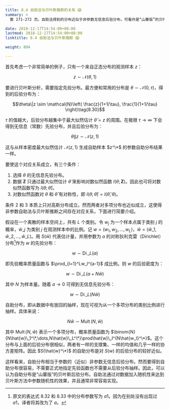```yaml
---
title: 8.4 自助法与贝叶斯推断的关系 😱
summary: >
  第 271-272 页。自助法得到的分布近似于非参数无信息后验分布，可看作是“山寨版”的贝叶斯后验分布。而且它很容易计算，不需要指定先验函数也不需要从后验分布抽样。

date: 2018-12-17T14:54:00+08:00
lastmod: 2018-12-17T14:54:00+08:00
linktitle: 8.4 自助法与贝叶斯推断 😱

weight: 804

---
```


首先考虑一个非常简单的例子，只有一个来自正态分布的观测样本 $z$：

$$z \sim \mathcal{N}(\theta, 1) \tag{8.29}$$

要进行贝叶斯分析，需要指定先验分布。最方便和常用的分布是 $\theta\sim\mathcal{N}(0,\tau)$，得到的后验分布为：

$$\theta\|z \sim \mathcal{N}\left(
\frac{z}{1+1/\tau}, \frac{1}{1+1/\tau}
\right)\tag{8.30}$$

$\tau$ 的值越大，后验分布越集中于最大似然估计 $\hat{\theta}=z$ 的周围。在极限 $\tau\rightarrow\infty$ 下会得到无信息（常数）先验分布，并且后验分布为：

$$\theta\|z \sim \mathcal{N}(z,1) \tag{8.31}$$

这与从样本密度最大似然估计 $\mathcal{N}(z,1)$ 生成自助样本 $z^\*$ 的参数自助分布结果一样。

要使这个对应关系成立，有三个条件：

1. 选择 $\theta$ 的无信息先验分布。
2. 数据 $\mathbf{Z}$ 只通过最大似然估计 $\hat{\theta}$ 来影响对数似然函数 $l(\theta;\mathbf{Z})$。因此也可将对数似然函数写为 $l(\theta;\hat{\theta})$。
3. 对数似然函数对 $\theta$ 和 $\hat{\theta}$ 有对称性，即 $l(\theta;\hat{\theta})=l(\hat{\theta},\theta)$。

条件 2 和 3 本质上只对高斯分布成立。然而两者对多项分布也近似成立，这使得非参数自助法与贝叶斯推断之间存在对应关系，下面进行简要介绍。

假设在一个离散的样本空间上，共有 $L$ 个类别。令 $w_j$ 为一个样本点属于类别 $j$ 的概率，$\hat{w}\_j$ 为类别 $j$ 在观测样本中的比例。记 $w=(w_1,w_2,\dots,w_L)$，$\hat{w}=(\hat{w}\_1,\hat{w}\_2,\dots,\hat{w}\_L)$。用 $S(\hat{w})$ 代表估计量，并用参数为 $a$ 的对称狄利克雷（Dirichlet）分布[^1]作为 $w$ 的先验分布：

$$w \sim \operatorname{Di}\_L(a) \tag{8.32}$$

即先验概率质量函数与 $\prod_{l=1}^Lw_l^{a-1}$ 成比例。则 $w$ 的后验密度为：

$$w \sim \operatorname{Di}\_L(a + N\hat{w}) \tag{8.33}$$

其中 $N$ 为样本量。随着 $a\rightarrow 0$ 可得到无信息先验分布：

$$w \sim \operatorname{Di}\_L(N\hat{w}) \tag{8.34}$$

自助分布，即从数据中有放回的抽样，现在可视为从一个多项分布的类别比例进行抽样。具体来说：

$$N\hat{w} \sim \operatorname{Mult}(N, \hat{w}) \tag{8.35}$$

其中 $\operatorname{Mult}(N,\hat{w})$ 表示一个多项分布，概率质量函数为 $\binom{N}{N\hat{w}\_1^\*,\dots,N\hat{w}\_L^\*}\prod\hat{w}\_l^{N\hat{w_l}^\*}$。这个分布与上面的后验分布很相似，两者有一样的支撑集、一样的均值和几乎一样的协方差矩阵。因此 $S(\hat{w}^\*)$ 的自助分布是对 $S(w)$ 的后验分布的较好近似。

这样看来，自助分布相当于参数的（近似）非参数无信息后验分布。然而要得到自助分布很容易，不需要正式地指定先验函数也不需要从后验分布抽样。因此，可以认为自助分布是“山寨版”的贝叶斯后验分布。自助法通过对数据加入随机性来达到贝叶斯方法中参数随机性的效果，并且通常非常容易实现。

[^1]: 原文的表达式 8.32 和 8.33 中的分布参数写为 $a1$。因为在别处没有出现过 $a1$，译者将其改为了 $a$。